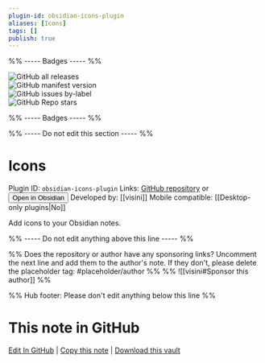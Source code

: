 ```yaml
---
plugin-id: obsidian-icons-plugin
aliases: [Icons]
tags: []
publish: true
---
```


%% ----- Badges ----- %%

![GitHub all releases](https://img.shields.io/github/downloads/visini/obsidian-icons-plugin/total?color=573E7A&logo=github&style=for-the-badge)  
![GitHub manifest version](https://img.shields.io/github/manifest-json/v/visini/obsidian-icons-plugin?color=573E7A&logo=github&style=for-the-badge)  
![GitHub issues by-label](https://img.shields.io/github/issues/visini/obsidian-icons-plugin/help%20wanted?color=573E7A&logo=github&style=for-the-badge)  
![GitHub Repo stars](https://img.shields.io/github/stars/visini/obsidian-icons-plugin?color=573E7A&logo=github&style=for-the-badge)

%% ----- Badges ----- %%

%% ----- Do not edit this section ----- %%

# Icons

Plugin ID: `obsidian-icons-plugin`
Links: [GitHub repository](https://github.com/visini/obsidian-icons-plugin) or [<button id=HH>Open in Obsidian</button>](obsidian://show-plugin?id=obsidian-icons-plugin)
Developed by: [[visini]]
Mobile compatible: [[Desktop-only plugins|No]]

Add icons to your Obsidian notes.

%% ----- Do not edit anything above this line ----- %%

%% Does the repository or author have any sponsoring links? Uncomment the next line and add them to the author's note. If they don't, please delete the placeholder tag: #placeholder/author %%
%% ![[visini#Sponsor this author]] %%

%% Hub footer: Please don't edit anything below this line %%

# This note in GitHub

<span class="git-footer">[Edit In GitHub](https://github.dev/obsidian-community/obsidian-hub/blob/main/02%20-%20Community%20Expansions/02.05%20All%20Community%20Expansions/Plugins/obsidian-icons-plugin.md "git-hub-edit-note") | [Copy this note](https://raw.githubusercontent.com/obsidian-community/obsidian-hub/main/02%20-%20Community%20Expansions/02.05%20All%20Community%20Expansions/Plugins/obsidian-icons-plugin.md "git-hub-copy-note") | [Download this vault](https://github.com/obsidian-community/obsidian-hub/archive/refs/heads/main.zip "git-hub-download-vault") </span>
